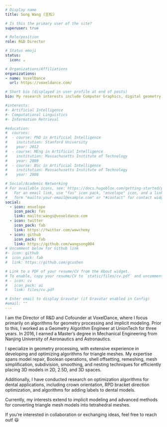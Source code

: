 ```yaml
---
# Display name
title: Song Wang (王松)

# Is this the primary user of the site?
superuser: true

# Role/position
role: R&D Director

# Status emoji
status:
  icon: ☕️

# Organizations/Affiliations
organizations:
- name: VoxelDance
  url: https://voxeldance.com/

# Short bio (displayed in user profile at end of posts)
bio: My research interests include Computer Graphics, digital geometry processing and implicit modeling.

#interests:
#- Artificial Intelligence
#- Computational Linguistics
#- Information Retrieval

#education:
#  courses:
#  - course: PhD in Artificial Intelligence
#    institution: Stanford University
#    year: 2012
#  - course: MEng in Artificial Intelligence
#    institution: Massachusetts Institute of Technology
#    year: 2009
#  - course: BSc in Artificial Intelligence
#    institution: Massachusetts Institute of Technology
#    year: 2008

# Social/Academic Networking
# For available icons, see: https://docs.hugoblox.com/getting-started/page-builder/#icons
#   For an email link, use "fas" icon pack, "envelope" icon, and a link in the
#   form "mailto:your-email@example.com" or "#contact" for contact widget.
social:
  - icon: envelope
    icon_pack: fas
    link: mailto:wangs@voxeldance.com
  - icon: twitter
    icon_pack: fab
    link: https://twitter.com/wowchemy
  - icon: github
    icon_pack: fab
    link: https://github.com/wangsong004
# Uncomment below for Github link
#- icon: github
#  icon_pack: fab
#  link: https://github.com/gcushen

# Link to a PDF of your resume/CV from the About widget.
# To enable, copy your resume/CV to `static/files/cv.pdf` and uncomment the lines below.
# - icon: cv
#   icon_pack: ai
#   link: files/cv.pdf

# Enter email to display Gravatar (if Gravatar enabled in Config)
#email: ""
---
```


I am the Director of R&D and Cofounder at VoxelDance, where I focus primarily on algorithms for geometry processing and implicit modeling. Prior to this, I worked as a Geometry Algorithm Engineer at UnionTech for three years. In 2016, I earned a Master’s degree in Mechanical Engineering from Nanjing University of Aeronautics and Astronautics.

I specialize in geometry processing, with extensive experience in developing and optimizing algorithms for triangle meshes. My expertise spans model repair, Boolean operations, shell offsetting, remeshing, mesh simplification, subdivision, smoothing, and nesting techniques for efficiently placing 3D models in 2D, 2.5D, and 3D spaces. 

Additionally, I have conducted research on optimization algorithms for dental applications, including crown orientation, RPD bracket direction optimization, and algorithms for adding labels to dental models.

Currently, my interests extend to implicit modeling and advanced methods for converting triangle mesh models into tetrahedral meshes.

If you’re interested in collaboration or exchanging ideas, feel free to reach out! 😃

<!--{{< icon name="download" pack="fas" >}} {{< staticref "uploads/resume.pdf" "newtab" >}}Download{{< /staticref >}} my resumé as a PDF.-->
